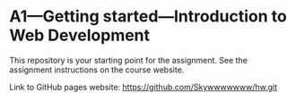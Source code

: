 # A1—Getting started—Introduction to Web Development

This repository is your starting point for the assignment. See the assignment instructions on the course website.

Link to GitHub pages website: <https://github.com/Skywwwwwww/hw.git>
